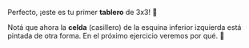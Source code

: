 Perfecto, ¡este es tu primer **tablero** de 3x3! :raised_hands:

Notá que ahora la **celda** (casillero) de la esquina inferior izquierda está pintada de otra forma. En el próximo ejercicio veremos por qué. :eyes: